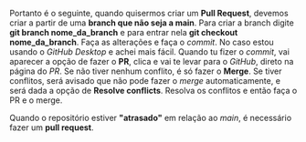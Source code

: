 Portanto é o seguinte, quando quisermos criar um **Pull Request**, devemos criar a partir de uma **branch que não seja a main**. Para criar a branch digite **git branch nome_da_branch** e para entrar nela **git checkout nome_da_branch**.
Faça as alterações e faça o *commit*. No caso estou usando o *GitHub Desktop* e achei mais fácil. Quando tu fizer o *commit*, vai aparecer a opção de fazer o **PR**, clica e vai te levar para o *GitHub*, direto na página do *PR*. Se não tiver nenhum conflito, é só fazer o **Merge**. Se tiver conflitos, será avisado que não pode fazer o *merge* automaticamente, e será dada a opção de **Resolve conflicts**. Resolva os conflitos e então faça o PR e o merge.

Quando o repositório estiver **"atrasado"** em relação ao *main*, é necessário fazer um **pull request**.